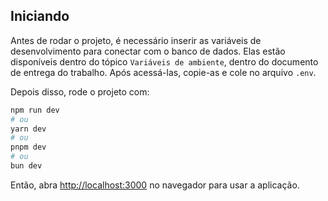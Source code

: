 ## Iniciando

Antes de rodar o projeto, é necessário inserir as variáveis de desenvolvimento para conectar com o banco de dados.
Elas estão disponíveis dentro do tópico `Variáveis de ambiente`, dentro do documento de entrega do trabalho. Após acessá-las, copie-as e cole no arquivo `.env`.

Depois disso, rode o projeto com:

```bash
npm run dev
# ou
yarn dev
# ou
pnpm dev
# ou
bun dev
```

Então, abra [http://localhost:3000](http://localhost:3000) no navegador para usar a aplicação.
